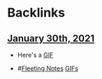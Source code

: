 
# Backlinks
## [January 30th, 2021](<January 30th, 2021.md>)
- Here's a [GIF]([GIFs](<GIFs.md>))

- #[Fleeting Notes](<Fleeting Notes.md>) [GIFs](<GIFs.md>)

